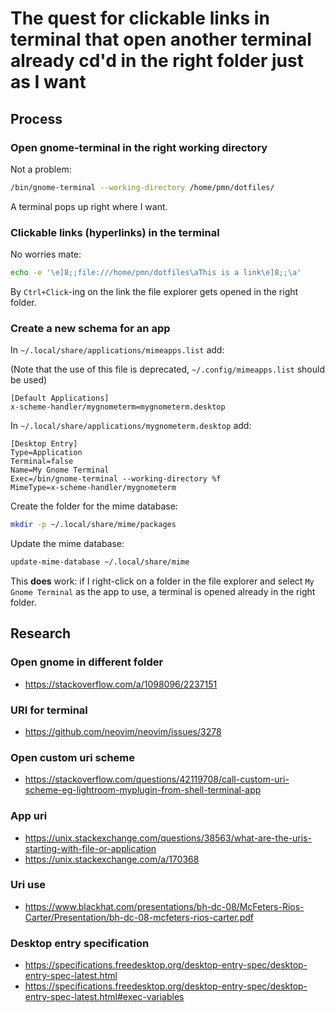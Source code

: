 # The quest for clickable links in terminal that open another terminal already cd'd in the right folder just as I want

## Process

### Open gnome-terminal in the right working directory

Not a problem:

```bash
/bin/gnome-terminal --working-directory /home/pmn/dotfiles/
```

A terminal pops up right where I want.

### Clickable links (hyperlinks) in the terminal

No worries mate:

```bash
echo -e '\e]8;;file:///home/pmn/dotfiles\aThis is a link\e]8;;\a'
```

By `Ctrl+Click`-ing on the link the file explorer gets opened in the right folder.

### Create a new schema for an app

In `~/.local/share/applications/mimeapps.list` add:

(Note that the use of this file is deprecated, `~/.config/mimeapps.list` should be used)

```
[Default Applications]
x-scheme-handler/mygnometerm=mygnometerm.desktop
```

In `~/.local/share/applications/mygnometerm.desktop` add:

```
[Desktop Entry]
Type=Application
Terminal=false
Name=My Gnome Terminal
Exec=/bin/gnome-terminal --working-directory %f
MimeType=x-scheme-handler/mygnometerm
```

Create the folder for the mime database:

```bash
mkdir -p ~/.local/share/mime/packages
```

Update the mime database:
```bash
update-mime-database ~/.local/share/mime
```

This **does** work: if I right-click on a folder in the file explorer and select `My Gnome Terminal` as the app to use, a terminal is opened already in the right folder.

## Research

### Open gnome in different folder

* https://stackoverflow.com/a/1098096/2237151

### URI for terminal

* https://github.com/neovim/neovim/issues/3278

### Open custom uri scheme

* https://stackoverflow.com/questions/42119708/call-custom-uri-scheme-eg-lightroom-myplugin-from-shell-terminal-app

### App uri

* https://unix.stackexchange.com/questions/38563/what-are-the-uris-starting-with-file-or-application
* https://unix.stackexchange.com/a/170368

### Uri use

* https://www.blackhat.com/presentations/bh-dc-08/McFeters-Rios-Carter/Presentation/bh-dc-08-mcfeters-rios-carter.pdf

### Desktop entry specification

* https://specifications.freedesktop.org/desktop-entry-spec/desktop-entry-spec-latest.html
* https://specifications.freedesktop.org/desktop-entry-spec/desktop-entry-spec-latest.html#exec-variables
